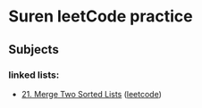 # Suren leetCode practice

## Subjects

### linked lists:
- [21. Merge Two Sorted Lists](problems/21-merge-two-sorted-lists) \([leetcode](https://leetcode.com/problems/merge-two-sorted-lists/)\)
